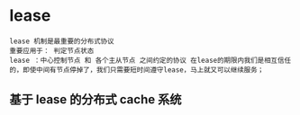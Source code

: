 # lease

```
lease 机制是最重要的分布式协议
重要应用于： 判定节点状态
lease ：中心控制节点 和 各个主从节点 之间约定的协议 在lease的期限内我们是相互信任的，即使中间有节点停掉了，我们只需要短时间遵守lease，马上就又可以继续服务； 
```



## 基于 lease 的分布式 cache 系统